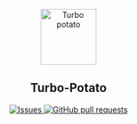 
<p align="center">
 <img width="100px" src="" align="center" alt="Turbo potato" />
 <h2 align="center">Turbo-Potato</h2>
 <p align="center"></p>
</p>

<p align="center">
   <a href="https://github.com/toviaferna/turbo-potato/issues">
      <img alt="Issues" src="https://img.shields.io/github/issues/toviaferna/turbo-potato?color=0088ff" />
   </a>
    <a href="https://github.com/toviaferna/turbo-potato/pulls">
      <img alt="GitHub pull requests" src="https://img.shields.io/github/issues-pr/toviaferna/turbo-potato?color=0088ff" />
    </a>
</p>

